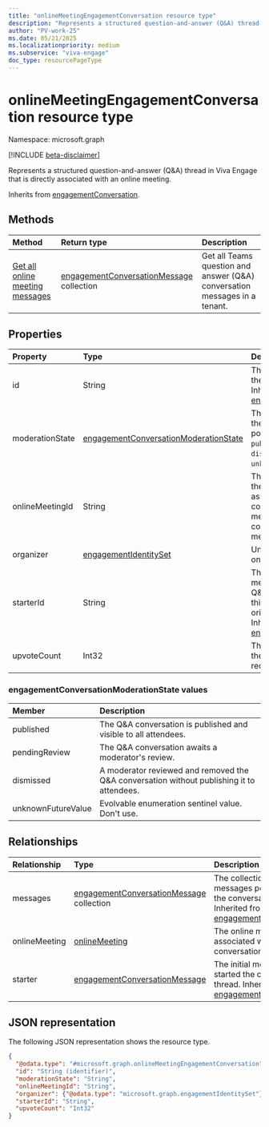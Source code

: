 ```yaml
---
title: "onlineMeetingEngagementConversation resource type"
description: "Represents a structured question-and-answer (Q&A) thread in Teams that is directly associated with an online meeting."
author: "PV-work-25"
ms.date: 05/21/2025
ms.localizationpriority: medium
ms.subservice: "viva-engage"
doc_type: resourcePageType
---
```


# onlineMeetingEngagementConversation resource type

Namespace: microsoft.graph

[!INCLUDE [beta-disclaimer](../../includes/beta-disclaimer.md)]

Represents a structured question-and-answer (Q&A) thread in Viva Engage that is directly associated with an online meeting.

Inherits from [engagementConversation](../resources/engagementconversation.md).

## Methods
|Method|Return type|Description|
|:---|:---|:---|
|[Get all online meeting messages](../api/employeeexperience-getallonlinemeetingmessages.md)|[engagementConversationMessage](../resources/engagementconversationmessage.md) collection|Get all Teams question and answer (Q&A) conversation messages in a tenant.|

## Properties
|Property|Type|Description|
|:---|:---|:---|
| id | String | The unique identifier for the conversation object. Inherited from [engagementConversation](../resources/engagementconversation.md). |
|moderationState|[engagementConversationModerationState](#engagementconversationmoderationstate-values)|The moderation status of the conversation. The possible values are: `published`, `pendingReview`, `dismissed`, `unknownFutureValue`.|
|onlineMeetingId|String|The unique identifier of the online meeting associated with this conversation. The online meeting ID links the conversation to a specific meeting instance.|
|organizer|[engagementIdentitySet](../resources/engagementidentityset.md)|Unique identifier of the online meeting organizer.|
|starterId|String|The ID of the first message that initiated the Q&A conversation. Use this property to trace the origin of the thread. Inherited from [engagementConversation](../resources/engagementconversation.md).|
|upvoteCount|Int32|The number of upvotes the conversation received.|

### engagementConversationModerationState values

| Member | Description |
|:---------------|:----------|
| published | 	The Q&A conversation is published and visible to all attendees. |
| pendingReview | The Q&A conversation awaits a moderator's review. |
| dismissed | A moderator reviewed and removed the Q&A conversation without publishing it to attendees. |
| unknownFutureValue | Evolvable enumeration sentinel value. Don't use.|

## Relationships
|Relationship|Type|Description|
|:---|:---|:---|
|messages|[engagementConversationMessage](../resources/engagementconversationmessage.md) collection|The collection of messages posted within the conversation. Inherited from [engagementConversation](../resources/engagementconversation.md).|
|onlineMeeting|[onlineMeeting](../resources/onlinemeeting.md)|The online meeting associated with the conversation.|
|starter|[engagementConversationMessage](../resources/engagementconversationmessage.md)|The initial message that started the conversation thread. Inherited from [engagementConversation](../resources/engagementconversation.md).|

## JSON representation
The following JSON representation shows the resource type.
<!-- {
  "blockType": "resource",
  "keyProperty": "id",
  "@odata.type": "microsoft.graph.onlineMeetingEngagementConversation",
  "baseType": "microsoft.graph.engagementConversation",
  "openType": false
}
-->
``` json
{
  "@odata.type": "#microsoft.graph.onlineMeetingEngagementConversation",
  "id": "String (identifier)",
  "moderationState": "String",
  "onlineMeetingId": "String",
  "organizer": {"@odata.type": "microsoft.graph.engagementIdentitySet"},
  "starterId": "String",
  "upvoteCount": "Int32"
}
```
